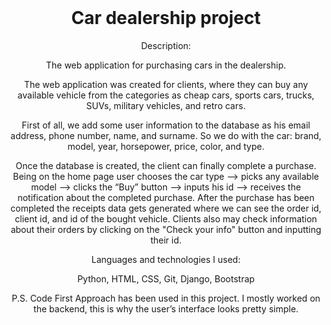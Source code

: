 <!DOCTYPE html>
<html>
<body>

<header>
  <h1>Car dealership project</h1>
  <p>Description:</p>
  <p>The web application for purchasing cars in the dealership.</p>
  <p>The web application was created for clients, where they can buy any available vehicle from the categories as cheap cars, sports cars, trucks, SUVs, military vehicles, and retro cars.</p>
  <p>First of all, we add some user information to the database as his email address, phone number, name, and surname. So we do with the car: brand, model, year, horsepower, price, color, and type. </p>
  <p>Once the database is created, the client can finally complete a purchase. Being on the home page user chooses the car type --> picks any available model --> clicks the “Buy” button -->  inputs his id --> receives the notification about the completed purchase. After the purchase has been completed the receipts data gets generated where we can see the order id, client id, and id of the bought vehicle. Clients also may check information about their orders by clicking on the "Check your info" button and inputting their id.</p>
  <p>Languages and technologies I used:</p>
  <p>Python, HTML, CSS, Git, Django, Bootstrap</p>
  <p>P.S. Code First Approach has been used in this project. I mostly worked on the backend, this is why the user’s interface looks pretty simple.</p>
</header>

</body>
</html>
